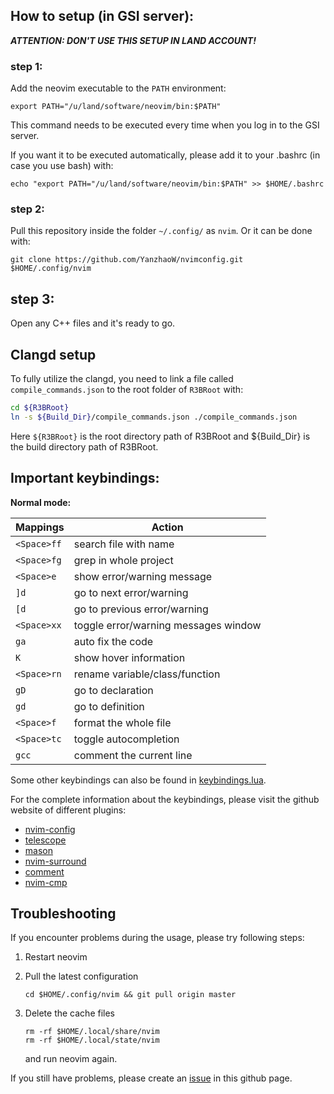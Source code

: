 ## How to setup (in GSI server):
**_ATTENTION: DON'T USE THIS SETUP IN LAND ACCOUNT!_**
### step 1:
Add the neovim executable to the `PATH` environment:
```shell
export PATH="/u/land/software/neovim/bin:$PATH"
```
This command needs to be executed every time when you log in to the GSI server.

If you want it to be executed automatically, please add it to your .bashrc (in case you use bash) with:
```shell
echo "export PATH="/u/land/software/neovim/bin:$PATH" >> $HOME/.bashrc
```

### step 2:
Pull this repository inside the folder `~/.config/` as `nvim`. Or it can be done with:
```shell
git clone https://github.com/YanzhaoW/nvimconfig.git $HOME/.config/nvim
```

## step 3:
Open any C++ files and it's ready to go.

## Clangd setup

To fully utilize the clangd, you need to link a file called `compile_commands.json` to the root folder of `R3BRoot` with:
```sh
cd ${R3BRoot}
ln -s ${Build_Dir}/compile_commands.json ./compile_commands.json
```
Here `${R3BRoot}` is the root directory path of R3BRoot and ${Build_Dir} is the build directory path of R3BRoot.

## Important keybindings:

**Normal mode:**

|   Mappings            |       Action                              |
|-----------------------|-------------------------------------------|
|   `<Space>ff`         |search file with name                      |                      
|   `<Space>fg`         |grep in whole project                      |
|   `<Space>e`          |show error/warning message                 |
|   `]d`                |go to next error/warning                   |
|   `[d`                |go to previous error/warning               |
|   `<Space>xx`         |toggle error/warning messages window       |
|   `ga`                |auto fix the code                          |
|   `K`                 |show hover information                     |
|   `<Space>rn`         |rename variable/class/function             |
|   `gD`                |go to declaration                          |
|   `gd`                |go to definition                           |
|   `<Space>f`          |format the whole file                      |
|   `<Space>tc`         |toggle autocompletion                      |
|   `gcc`               |comment the current line                   |

Some other keybindings can also be found in [keybindings.lua](lua/keybindings.lua).

For the complete information about the keybindings, please visit the github website of different plugins:

- [nvim-config](https://github.com/neovim/nvim-lspconfig)
- [telescope](https://github.com/nvim-telescope/telescope.nvim)
- [mason](https://github.com/williamboman/mason.nvim)
- [nvim-surround](https://github.com/kylechui/nvim-surround)
- [comment](https://github.com/numToStr/Comment.nvim)
- [nvim-cmp](https://github.com/hrsh7th/nvim-cmp)


## Troubleshooting
If you encounter problems during the usage, please try following steps:

1. Restart neovim

2. Pull the latest configuration
    ```shell
    cd $HOME/.config/nvim && git pull origin master
    ```
3. Delete the cache files
    ```shell
    rm -rf $HOME/.local/share/nvim
    rm -rf $HOME/.local/state/nvim
    ```
    and run neovim again.

If you still have problems, please create an [issue](https://github.com/YanzhaoW/nvimconfig/issues) in this github page.
